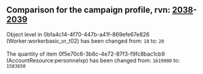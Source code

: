 ## Comparison for the campaign profile, rvn: [2038](https://github.com/PRO100KatYT/FortniteProfileRevisions/tree/main/profiles/campaign/2038%20campaign.json)-[2039](https://github.com/PRO100KatYT/FortniteProfileRevisions/tree/main/profiles/campaign/2039%20campaign.json)

Object level in 0bfa4c14-4f70-447b-a41f-869efe67e826 (Worker:workerbasic_vr_t02) has been changed from: `10` to: `20`
<br><br>
The quantity of item 0f5e70c6-3b6c-4e72-87f3-f9fc8bac1cb9 (AccountResource:personnelxp) has been changed from: `1619900` to: `1583650`
<br><br>
